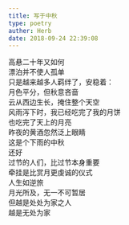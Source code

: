 ```yaml
---  
title: 写于中秋  
type: poetry  
auther: Herb  
date: 2018-09-24 22:39:08    
---  
```

高悬二十年又如何  
漂泊并不使人孤单  
只是越来越多人羁绊了，安稳着：  
月色平分，但秋意吝啬    
云从西边生长，掩住整个天空  
风雨泻下时，我已经吃完了我的月饼  
也吃完了天上的月亮  
昨夜的黄酒忽然泛上眼睛    
这是个下雨的中秋  
还好  
过节的人们，比过节本身重要  
牵挂是比赏月更虔诚的仪式    
人生如逆旅  
月光所及，无一不可暂居  
但越是处处为家之人  
越是无处为家